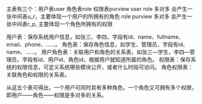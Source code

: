 主表有三个：用户表user 角色表role 权限表purview
user  role  多对多 会产生一张中间表u_r，主要体现一个用户的所拥有的角色
role  purview 多对多 会产生一张中间表r_p, 主要体现一个角色所拥有的权限

用户表：保存系统用户信息，如张三、李四，字段有id、name、fullname、email、phone、……。
角色表：保存角色信息，如学生、管理员，字段有id、name、……。
用户角色表：关联用户和角色的关系表，如张三—学生，李四—管理员，字段有id、用户id、角色id，根据用户就知道所属的角色。
权限表：保存系统的权限信息，可定义系统哪些模块公开，或者什么时段可访问。
角色权限表：关联角色和权限的关系表。

从这五个表可得出，一个用户可同时具有多种角色，一个角色又可拥有多个权限，即用户——角色——权限是多对多的关系。





